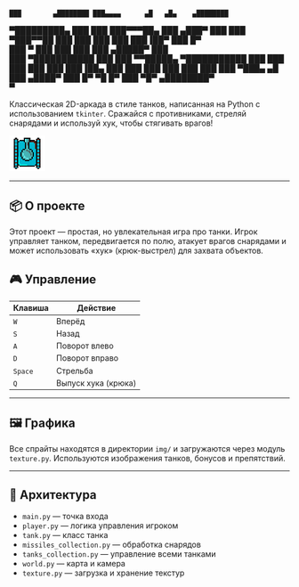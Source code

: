 
# 
    ███        ▄████████ ███▄▄▄▄      ▄█   ▄█▄    ▄████████ 
▀█████████▄   ███    ███ ███▀▀▀██▄   ███ ▄███▀   ███    ███ 
   ▀███▀▀██   ███    ███ ███   ███   ███▐██▀     ███    █▀  
    ███   ▀   ███    ███ ███   ███  ▄█████▀      ███        
    ███     ▀███████████ ███   ███ ▀▀█████▄    ▀███████████ 
    ███       ███    ███ ███   ███   ███▐██▄            ███ 
    ███       ███    ███ ███   ███   ███ ▀███▄    ▄█    ███ 
   ▄████▀     ███    █▀   ▀█   █▀    ███   ▀█▀  ▄████████▀  
                                     ▀                      


Классическая 2D-аркада в стиле танков, написанная на Python с использованием `tkinter`. Сражайся с противниками, стреляй снарядами и используй хук, чтобы стягивать врагов!

![tanks\_game\_banner](img/tank_up.png) <!-- Замените на скриншот игры, если он у вас есть -->

---

## 📦 О проекте

Этот проект — простая, но увлекательная игра про танки. Игрок управляет танком, передвигается по полю, атакует врагов снарядами и может использовать «хук» (крюк-выстрел) для захвата объектов.

## 🎮 Управление

| Клавиша | Действие            |
| ------- | ------------------- |
| `W`     | Вперёд              |
| `S`     | Назад               |
| `A`     | Поворот влево       |
| `D`     | Поворот вправо      |
| `Space` | Стрельба            |
| `Q`     | Выпуск хука (крюка) |

---

## 🖼️ Графика

Все спрайты находятся в директории `img/` и загружаются через модуль `texture.py`. Используются изображения танков, бонусов и препятствий.

---

## 🧠 Архитектура

* `main.py` — точка входа
* `player.py` — логика управления игроком
* `tank.py` — класс танка
* `missiles_collection.py` — обработка снарядов
* `tanks_collection.py` — управление всеми танками
* `world.py` — карта и камера
* `texture.py` — загрузка и хранение текстур





 
